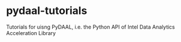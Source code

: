 # pydaal-tutorials
Tutorials for uisng PyDAAL, i.e. the Python API of Intel Data Analytics Acceleration Library
